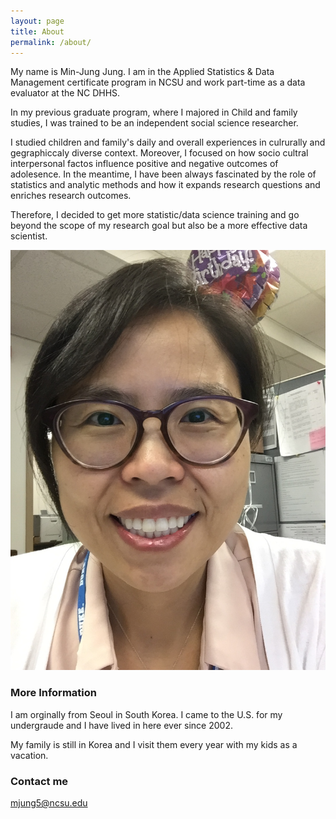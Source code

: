 ```yaml
---
layout: page
title: About
permalink: /about/
---
```


My name is Min-Jung Jung. I am in the Applied Statistics & Data Management certificate program in NCSU and work part-time as a data evaluator at the NC DHHS. 

In my previous graduate program, where I majored in Child and family studies, I was trained to be an independent social science researcher. 

I studied children and family's daily and overall experiences in culrurally and gegraphiccaly diverse context. Moreover, I focused on how socio cultral interpersonal factos influence positive and negative outcomes of adolesence. In the meantime, I have been always fascinated by the role of statistics and analytic methods and how it expands research questions and enriches research outcomes. 

Therefore, I decided to get more statistic/data science training and go beyond the scope of my research goal but also be a more effective data scientist. 


![me][1]

[1]: https://github.com/mjung5/mjung5.github.io/blob/master/images/Minjung.JPG

### More Information

I am orginally from Seoul in South Korea. I came to the U.S. for my undergraude and I have lived in here ever since 2002. 

My family is still in Korea and I visit them every year with my kids as a vacation.


### Contact me

[mjung5@ncsu.edu](mailto:mjung5@ncsu.edu)
